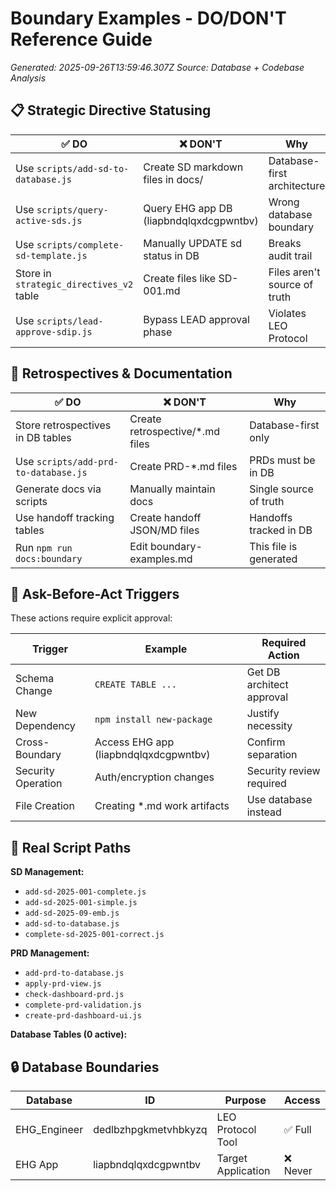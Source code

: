 # Boundary Examples - DO/DON'T Reference Guide

*Generated: 2025-09-26T13:59:46.307Z*
*Source: Database + Codebase Analysis*

## 📋 Strategic Directive Statusing

| ✅ DO | ❌ DON'T | Why |
|-------|----------|-----|
| Use `scripts/add-sd-to-database.js` | Create SD markdown files in docs/ | Database-first architecture |
| Use `scripts/query-active-sds.js` | Query EHG app DB (liapbndqlqxdcgpwntbv) | Wrong database boundary |
| Use `scripts/complete-sd-template.js` | Manually UPDATE sd status in DB | Breaks audit trail |
| Store in `strategic_directives_v2` table | Create files like SD-001.md | Files aren't source of truth |
| Use `scripts/lead-approve-sdip.js` | Bypass LEAD approval phase | Violates LEO Protocol |

## 🔄 Retrospectives & Documentation

| ✅ DO | ❌ DON'T | Why |
|-------|----------|-----|
| Store retrospectives in DB tables | Create retrospective/*.md files | Database-first only |
| Use `scripts/add-prd-to-database.js` | Create PRD-*.md files | PRDs must be in DB |
| Generate docs via scripts | Manually maintain docs | Single source of truth |
| Use handoff tracking tables | Create handoff JSON/MD files | Handoffs tracked in DB |
| Run `npm run docs:boundary` | Edit boundary-examples.md | This file is generated |

## 🚨 Ask-Before-Act Triggers

These actions require explicit approval:

| Trigger | Example | Required Action |
|---------|---------|-----------------|
| Schema Change | `CREATE TABLE ...` | Get DB architect approval |
| New Dependency | `npm install new-package` | Justify necessity |
| Cross-Boundary | Access EHG app (liapbndqlqxdcgpwntbv) | Confirm separation |
| Security Operation | Auth/encryption changes | Security review required |
| File Creation | Creating *.md work artifacts | Use database instead |

## 📁 Real Script Paths

**SD Management:**
- `add-sd-2025-001-complete.js`
- `add-sd-2025-001-simple.js`
- `add-sd-2025-09-emb.js`
- `add-sd-to-database.js`
- `complete-sd-2025-001-correct.js`

**PRD Management:**
- `add-prd-to-database.js`
- `apply-prd-view.js`
- `check-dashboard-prd.js`
- `complete-prd-validation.js`
- `create-prd-dashboard-ui.js`

**Database Tables (0 active):**


## 🔒 Database Boundaries

| Database | ID | Purpose | Access |
|----------|-----|---------|--------|
| EHG_Engineer | dedlbzhpgkmetvhbkyzq | LEO Protocol Tool | ✅ Full |
| EHG App | liapbndqlqxdcgpwntbv | Target Application | ❌ Never |

